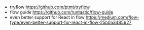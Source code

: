 - tryflow https://github.com/ptmt/tryflow
- flow guide https://github.com/runtastic/flow-guide
- even better support for React in flow https://medium.com/flow-type/even-better-support-for-react-in-flow-25b0a3485627